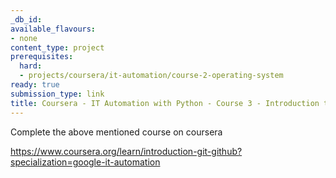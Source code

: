```yaml
---
_db_id:
available_flavours:
- none
content_type: project
prerequisites:
  hard:
  - projects/coursera/it-automation/course-2-operating-system
ready: true
submission_type: link
title: Coursera - IT Automation with Python - Course 3 - Introduction to Git and GitHub
---
```


Complete the above mentioned course on coursera

https://www.coursera.org/learn/introduction-git-github?specialization=google-it-automation
